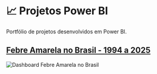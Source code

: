# 📈 Projetos Power BI
Portfólio de projetos desenvolvidos em Power BI.
## [Febre Amarela no Brasil - 1994 a 2025](https://github.com/Scorsato7/projetos-powerbi/tree/main/febre-amarela-br)
![Dashboard Febre Amarela no Brasil](https://imgur.com/e6uIblY.png)
